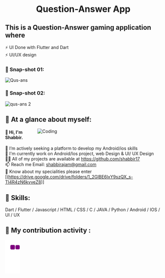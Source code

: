 # <h1 align="center">Question-Answer App</h1>
## This is a Question-Answer gaming application where<br>
⚡ UI Done with Flutter and Dart<br>
⚡ UI/UX design<br>

### 🌱 Snap-shot 01:
![Qus-ans](https://user-images.githubusercontent.com/68172428/221182324-4d18aa8b-95df-4512-974c-54bb207bc6f8.png)
### 🌱 Snap-shot 02:
![qus-ans 2](https://user-images.githubusercontent.com/68172428/221182337-56354858-b039-4d53-bfa6-5a5727012d66.png)




## 💫 At a glance about myself:
<img align="right" alt="Coding" width="400" src="https://media.tenor.com/NOYF3f82b_gAAAAC/programmer.gif">

#### 👋 Hi, I'm Shabbir.

🔭 I’m actively seeking a platform to develop my Android/ios skills<br>🌱 I'm currently work on Android/Ios project, web Design & UI/ UX Design<br>👨‍💻 All of my projects are available at https://github.com/shabbir17<br>📫 Reach me Email: shabbirajam@gmail.com <br>📄 Know about my specialities please enter [(https://drive.google.com/drive/folders/1_2GlBE6lxY9szQX_s-TI4R4zN6kvveZ8)]<br>

## 💫 Skills: 
Dart / Flutter / Javascript /  HTML / CSS / C / JAVA / Python / Android / IOS / UI / UX


## 🌱 My contribution activity : 
![snake gif](https://github.com/shabbir17/shabbir17/blob/output/github-contribution-grid-snake.gif)
